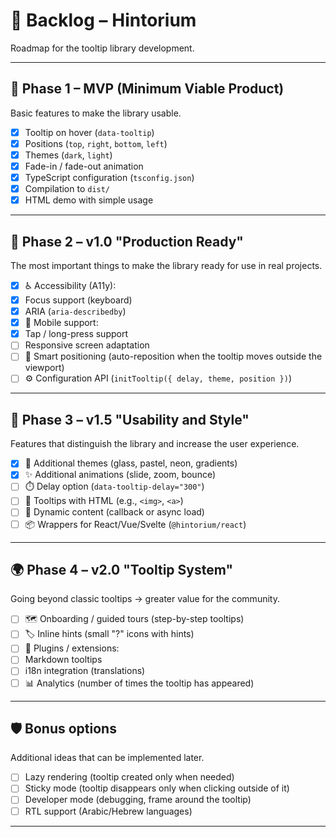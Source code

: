 # 📌 Backlog – Hintorium

Roadmap for the tooltip library development.

---

## 🎯 Phase 1 – MVP (Minimum Viable Product)

Basic features to make the library usable.

- [x] Tooltip on hover (`data-tooltip`)
- [x] Positions (`top`, `right`, `bottom`, `left`)
- [x] Themes (`dark`, `light`)
- [x] Fade-in / fade-out animation
- [x] TypeScript configuration (`tsconfig.json`)
- [x] Compilation to `dist/`
- [x] HTML demo with simple usage

---

## 🚀 Phase 2 – v1.0 "Production Ready"

The most important things to make the library ready for use in real projects.

- [x] ♿ Accessibility (A11y):
- [x] Focus support (keyboard)
- [x] ARIA (`aria-describedby`)
- [x] 📱 Mobile support:
- [x] Tap / long-press support
- [ ] Responsive screen adaptation
- [ ] 🧭 Smart positioning (auto-reposition when the tooltip moves outside the viewport)
- [ ] ⚙️ Configuration API (`initTooltip({ delay, theme, position })`)

---

## 🌱 Phase 3 – v1.5 "Usability and Style"

Features that distinguish the library and increase the user experience.

- [x] 🎨 Additional themes (glass, pastel, neon, gradients)
- [x] ✨ Additional animations (slide, zoom, bounce)
- [ ] ⏱️ Delay option (`data-tooltip-delay="300"`)
- [ ] 🔗 Tooltips with HTML (e.g., `<img>`, `<a>`)
- [ ] 🔄 Dynamic content (callback or async load)
- [ ] 📦 Wrappers for React/Vue/Svelte (`@hintorium/react`)

---

## 🌍 Phase 4 – v2.0 "Tooltip System"

Going beyond classic tooltips → greater value for the community.

- [ ] 🗺️ Onboarding / guided tours (step-by-step tooltips)
- [ ] 🏷️ Inline hints (small "?" icons with hints)
- [ ] 🧩 Plugins / extensions:
- [ ] Markdown tooltips
- [ ] i18n integration (translations)
- [ ] 📊 Analytics (number of times the tooltip has appeared)

---

## 🛡️ Bonus options

Additional ideas that can be implemented later.

- [ ] Lazy rendering (tooltip created only when needed)
- [ ] Sticky mode (tooltip disappears only when clicking outside of it)
- [ ] Developer mode (debugging, frame around the tooltip)
- [ ] RTL support (Arabic/Hebrew languages)

---
